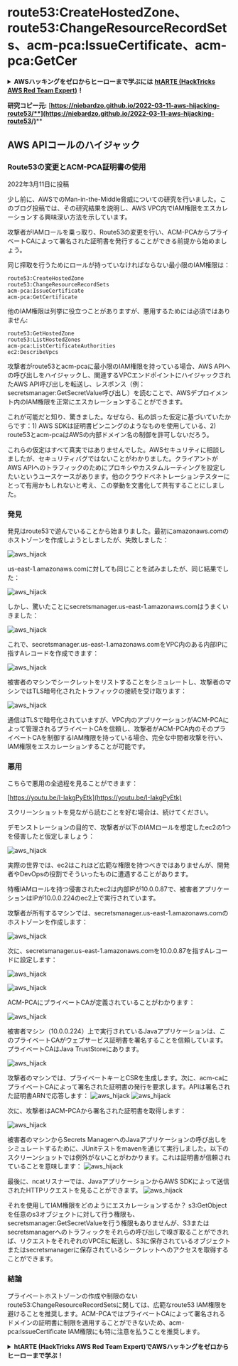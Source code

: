 # route53:CreateHostedZone、route53:ChangeResourceRecordSets、acm-pca:IssueCertificate、acm-pca:GetCer

<details>

<summary><strong>AWSハッキングをゼロからヒーローまで学ぶには</strong> <a href="https://training.hacktricks.xyz/courses/arte"><strong>htARTE (HackTricks AWS Red Team Expert)</strong></a><strong>！</strong></summary>

HackTricksをサポートする他の方法:

* **HackTricksにあなたの会社を広告したい**、または**HackTricksをPDFでダウンロードしたい**場合は、[**サブスクリプションプラン**](https://github.com/sponsors/carlospolop)をチェックしてください！
* [**公式PEASS & HackTricksグッズ**](https://peass.creator-spring.com)を入手する
* [**The PEASS Family**](https://opensea.io/collection/the-peass-family)を発見し、独占的な[**NFTs**](https://opensea.io/collection/the-peass-family)のコレクションをチェックする
* 💬 [**Discordグループ**](https://discord.gg/hRep4RUj7f)に**参加する**か、[**telegramグループ**](https://t.me/peass)に参加するか、**Twitter** 🐦 [**@carlospolopm**](https://twitter.com/carlospolopm)で**フォロー**してください。
* [**HackTricks**](https://github.com/carlospolop/hacktricks)と[**HackTricks Cloud**](https://github.com/carlospolop/hacktricks-cloud)のgithubリポジトリにPRを提出して、あなたのハッキングのコツを共有してください。

</details>

**研究コピー元:** [**https://niebardzo.github.io/2022-03-11-aws-hijacking-route53/**](https://niebardzo.github.io/2022-03-11-aws-hijacking-route53/)****

## AWS APIコールのハイジャック

### Route53の変更とACM-PCA証明書の使用

2022年3月11日に投稿

少し前に、AWSでのMan-in-the-Middle脅威についての研究を行いました。このブログ投稿では、その研究結果を説明し、AWS VPC内でIAM権限をエスカレーションする興味深い方法を示しています。

攻撃者がIAMロールを乗っ取り、Route53の変更を行い、ACM-PCAからプライベートCAによって署名された証明書を発行することができる前提から始めましょう。

同じ搾取を行うためにロールが持っていなければならない最小限のIAM権限は：
```
route53:CreateHostedZone
route53:ChangeResourceRecordSets
acm-pca:IssueCertificate
acm-pca:GetCertificate
```
他のIAM権限は列挙に役立つことがありますが、悪用するためには必須ではありません:
```
route53:GetHostedZone
route53:ListHostedZones
acm-pca:ListCertificateAuthorities
ec2:DescribeVpcs
```
攻撃者がroute53とacm-pcaに最小限のIAM権限を持っている場合、AWS APIへの呼び出しをハイジャックし、関連するVPCエンドポイントにハイジャックされたAWS API呼び出しを転送し、レスポンス（例：secretsmanager:GetSecretValue呼び出し）を読むことで、AWSデプロイメント内のIAM権限を正常にエスカレーションすることができます。

これが可能だと知り、驚きました。なぜなら、私の誤った仮定に基づいていたからです：1) AWS SDKは証明書ピンニングのようなものを使用している、2) route53とacm-pcaはAWSの内部ドメイン名の制御を許可しないだろう。

これらの仮定はすべて真実ではありませんでした。AWSセキュリティに相談しましたが、セキュリティバグではないことがわかりました。クライアントがAWS APIへのトラフィックのためにプロキシやカスタムルーティングを設定したいというユースケースがあります。他のクラウドペネトレーションテスターにとって有用かもしれないと考え、この挙動を文書化して共有することにしました。

### 発見 <a href="#discovery" id="discovery"></a>

発見はroute53で遊んでいることから始まりました。最初にamazonaws.comのホストゾーンを作成しようとしましたが、失敗しました：

![aws\_hijack](https://github.com/niebardzo/niebardzo.github.io/raw/master/img/2022-03-11-aws-hijack\_1.png)

us-east-1.amazonaws.comに対しても同じことを試みましたが、同じ結果でした：

![aws\_hijack](https://github.com/niebardzo/niebardzo.github.io/raw/master/img/2022-03-11-aws-hijack\_2.png)

しかし、驚いたことにsecretsmanager.us-east-1.amazonaws.comはうまくいきました：

![aws\_hijack](https://github.com/niebardzo/niebardzo.github.io/raw/master/img/2022-03-11-aws-hijack\_3.png)

これで、secretsmanager.us-east-1.amazonaws.comをVPC内のある内部IPに指すAレコードを作成できます：

![aws\_hijack](https://github.com/niebardzo/niebardzo.github.io/raw/master/img/2022-03-11-aws-hijack\_4.png)

被害者のマシンでシークレットをリストすることをシミュレートし、攻撃者のマシンではTLS暗号化されたトラフィックの接続を受け取ります：

![aws\_hijack](https://github.com/niebardzo/niebardzo.github.io/raw/master/img/2022-03-11-aws-hijack\_5.png)

通信はTLSで暗号化されていますが、VPC内のアプリケーションがACM-PCAによって管理されるプライベートCAを信頼し、攻撃者がACM-PCA内のそのプライベートCAを制御するIAM権限を持っている場合、完全な中間者攻撃を行い、IAM権限をエスカレーションすることが可能です。

### 悪用 <a href="#exploitation" id="exploitation"></a>

こちらで悪用の全過程を見ることができます：

[https://youtu.be/I-IakgPyEtk](https://youtu.be/I-IakgPyEtk)

スクリーンショットを見ながら読むことを好む場合は、続けてください。

デモンストレーションの目的で、攻撃者が以下のIAMロールを想定したec2の1つを侵害したと仮定しましょう：

![aws\_hijack](https://github.com/niebardzo/niebardzo.github.io/raw/master/img/2022-03-11-aws-hijack\_7.png)

実際の世界では、ec2はこれほど広範な権限を持つべきではありませんが、開発者やDevOpsの役割でそういったものに遭遇することがあります。

特権IAMロールを持つ侵害されたec2は内部IPが10.0.0.87で、被害者アプリケーションはIPが10.0.0.224のec2上で実行されています。

攻撃者が所有するマシンでは、secretsmanager.us-east-1.amazonaws.comのホストゾーンを作成します：

![aws\_hijack](https://github.com/niebardzo/niebardzo.github.io/raw/master/img/2022-03-11-aws-hijack\_8.png)

次に、secretsmanager.us-east-1.amazonaws.comを10.0.0.87を指すAレコードに設定します：

![aws\_hijack](https://github.com/niebardzo/niebardzo.github.io/raw/master/img/2022-03-11-aws-hijack\_9.png)

![aws\_hijack](https://github.com/niebardzo/niebardzo.github.io/raw/master/img/2022-03-11-aws-hijack\_10.png)

ACM-PCAにプライベートCAが定義されていることがわかります：

![aws\_hijack](https://github.com/niebardzo/niebardzo.github.io/raw/master/img/2022-03-11-aws-hijack\_11.png)

被害者マシン（10.0.0.224）上で実行されているJavaアプリケーションは、このプライベートCAがウェブサービス証明書を署名することを信頼しています。プライベートCAはJava TrustStoreにあります。

![aws\_hijack](https://github.com/niebardzo/niebardzo.github.io/raw/master/img/2022-03-11-aws-hijack\_12.png)

攻撃者のマシンでは、プライベートキーとCSRを生成します。次に、acm-caにプライベートCAによって署名された証明書の発行を要求します。APIは署名された証明書ARNで応答します： ![aws\_hijack](https://github.com/niebardzo/niebardzo.github.io/raw/master/img/2022-03-11-aws-hijack\_13.png) ![aws\_hijack](https://github.com/niebardzo/niebardzo.github.io/raw/master/img/2022-03-11-aws-hijack\_14.png)

次に、攻撃者はACM-PCAから署名された証明書を取得します：

![aws\_hijack](https://github.com/niebardzo/niebardzo.github.io/raw/master/img/2022-03-11-aws-hijack\_15.png)

被害者のマシンからSecrets ManagerへのJavaアプリケーションの呼び出しをシミュレートするために、JUnitテストをmavenを通じて実行しました。以下のスクリーンショットでは例外がないことがわかります。これは証明書が信頼されていることを意味します： ![aws\_hijack](https://github.com/niebardzo/niebardzo.github.io/raw/master/img/2022-03-11-aws-hijack\_16.png)

最後に、ncatリスナーでは、JavaアプリケーションからAWS SDKによって送信されたHTTPリクエストを見ることができます。 ![aws\_hijack](https://github.com/niebardzo/niebardzo.github.io/raw/master/img/2022-03-11-aws-hijack\_17.png)

それを使用してIAM権限をどのようにエスカレーションするか？ s3:GetObjectを任意のs3オブジェクトに対して行う権限も、secretsmanager:GetSecretValueを行う権限もありませんが、S3またはsecretsmanagerへのトラフィックをそれらの呼び出しで嗅ぎ取ることができれば、リクエストをそれぞれのVPCEに転送し、S3に保存されているオブジェクトまたはsecretsmanagerに保存されているシークレットへのアクセスを取得することができます。
### 結論 <a href="#conclusions" id="conclusions"></a>

プライベートホストゾーンの作成や制限のないroute53:ChangeResourceRecordSetsに関しては、広範なroute53 IAM権限を避けることを推奨します。ACM-PCAではプライベートCAによって署名されるドメインの証明書に制限を適用することができないため、acm-pca:IssueCertificate IAM権限にも特に注意を払うことを推奨します。

<details>

<summary><strong>htARTE (HackTricks AWS Red Team Expert)で<strong>AWSハッキングをゼロからヒーローまで学ぶ</strong></a><strong>！</strong></summary>

HackTricksをサポートする他の方法:

* **HackTricksにあなたの会社を広告したい**、または**HackTricksをPDFでダウンロードしたい**場合は、[**サブスクリプションプラン**](https://github.com/sponsors/carlospolop)をチェックしてください！
* [**公式PEASS & HackTricksグッズ**](https://peass.creator-spring.com)を手に入れましょう。
* [**The PEASS Family**](https://opensea.io/collection/the-peass-family)を発見し、私たちの独占的な[**NFTs**](https://opensea.io/collection/the-peass-family)コレクションをチェックしてください。
* 💬 [**Discordグループ**](https://discord.gg/hRep4RUj7f)や[**テレグラムグループ**](https://t.me/peass)に**参加する**か、**Twitter** 🐦 [**@carlospolopm**](https://twitter.com/carlospolopm)で**フォロー**してください。
* [**HackTricks**](https://github.com/carlospolop/hacktricks)と[**HackTricks Cloud**](https://github.com/carlospolop/hacktricks-cloud)のgithubリポジトリにPRを提出して、あなたのハッキングのコツを**共有してください**。

</details>

